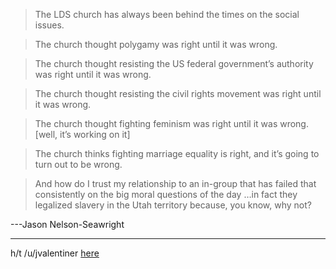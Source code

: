 
> The LDS church has always been behind the times on the social issues.

> The church thought polygamy was right until it was wrong.

> The church thought resisting the US federal government’s authority was right until it was wrong.

> The church thought resisting the civil rights movement was right until it was wrong.

> The church thought fighting feminism was right until it was wrong. [well, it’s working on it]

> The church thinks fighting marriage equality is right, and it’s going to turn out to be wrong.

> And how do I trust my relationship to an in-group that has failed that consistently on the big moral questions of the day …in fact they legalized slavery in the Utah territory because, you know, why not?

---Jason Nelson-Seawright

---

h/t /u/jvalentiner [here](https://www.reddit.com/r/exmormon/comments/7j4v8l/lest_we_ever_forget_tscc_is_morally_bankrupt/)
